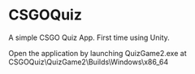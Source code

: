 # CSGOQuiz
A simple CSGO Quiz App. First time using Unity.

Open the application by launching QuizGame2.exe at CSGOQuiz\QuizGame2\Builds\Windows\x86_64
